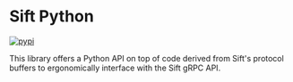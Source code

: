 # Sift Python
[![pypi](https://img.shields.io/pypi/v/hy)](https://pypi.org/project/sift-stack-py/)

This library offers a Python API on top of code derived from Sift's protocol buffers to ergonomically interface with the Sift gRPC API.

